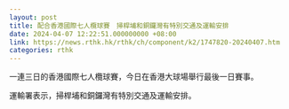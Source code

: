 ```yaml
---
layout: post
title: 配合香港國際七人欖球賽　掃桿埔和銅鑼灣有特別交通及運輸安排
date: 2024-04-07 12:22:51.000000000 +08:00
link: https://news.rthk.hk/rthk/ch/component/k2/1747820-20240407.htm
categories: rthk
---
```


一連三日的香港國際七人欖球賽，今日在香港大球場舉行最後一日賽事。

運輸署表示，掃桿埔和銅鑼灣有特別交通及運輸安排。
